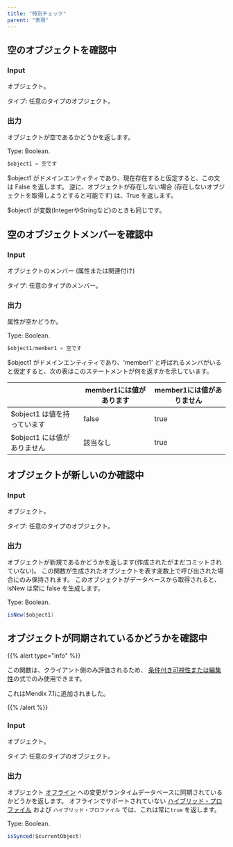 ```yaml
---
title: "特別チェック"
parent: "表現"
---
```


## 空のオブジェクトを確認中

### Input

オブジェクト。

タイプ: 任意のタイプのオブジェクト。

### 出力

オブジェクトが空であるかどうかを返します。

Type: Boolean.

```java
$object1 = 空です
```

$object1 がドメインエンティティであり、現在存在すると仮定すると、この文は False を返します。 逆に、オブジェクトが存在しない場合 (存在しないオブジェクトを取得しようとすると可能です) は、True を返します。

$object1 が変数(IntegerやStringなど)のときも同じです。

## 空のオブジェクトメンバーを確認中

### Input

オブジェクトのメンバー (属性または関連付け)

タイプ: 任意のタイプのメンバー。

### 出力

属性が空かどうか。

Type: Boolean.

```java
$object1/member1 = 空です
```

$object1 がドメインエンティティであり、'member1' と呼ばれるメンバがいると仮定すると、次の表はこのステートメントが何を返すかを示しています。

|                    | member1には値があります | member1には値がありません |
| ------------------ | --------------- | ---------------- |
| $object1 は値を持っています | false           | true             |
| $object1 には値がありません | 該当なし            | true             |

## オブジェクトが新しいのか確認中<a name="new"></a>


### Input

オブジェクト。

タイプ: 任意のタイプのオブジェクト。

### 出力

オブジェクトが新規であるかどうかを返します(作成されたがまだコミットされていない)。 この関数が生成されたオブジェクトを表す変数上で呼び出された場合にのみ保持されます。 このオブジェクトがデータベースから取得されると、isNew は常に false を生成します。

Type: Boolean.

```java
isNew($object1)
```

## オブジェクトが同期されているかどうかを確認中<a name="synced"></a>

{{% alert type="info" %}}

この関数は、クライアント側のみ評価されるため、 [条件付き可視性または編集性](conditions)の式でのみ使用できます。

これはMendix 7.1に追加されました。

{{% /alert %}}

### Input

オブジェクト。

タイプ: 任意のタイプのオブジェクト。

### 出力

オブジェクト [オフライン](offline) への変更がランタイムデータベースに同期されているかどうかを返します。 オフラインでサポートされていない [ハイブリッド・プロファイル](hybrid-phone-profile) および `ハイブリッド・プロファイル` では、これは常に` true ` を返します。

Type: Boolean.

```java
isSynced($currentObject)
```
